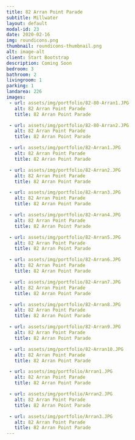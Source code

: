 ```yaml
---
title: 82 Arran Point Parade
subtitle: Millwater
layout: default
modal-id: 23
date: 2020-02-16
img: roundicons.png
thumbnail: roundicons-thumbnail.png
alt: image-alt
client: Start Bootstrap
description: Coming Soon
bedroom: 3
bathroom: 2
livingroom: 1
parking: 1
landarea: 226
images:
 - url: assets/img/portfolio/82-80-Arran1.JPG
   alt: 82 Arran Point Parade
   title: 82 Arran Point Parade

 - url: assets/img/portfolio/82-80-Arran2.JPG
   alt: 82 Arran Point Parade
   title: 82 Arran Point Parade

 - url: assets/img/portfolio/82-Arran1.JPG
   alt: 82 Arran Point Parade
   title: 82 Arran Point Parade

 - url: assets/img/portfolio/82-Arran2.JPG
   alt: 82 Arran Point Parade
   title: 82 Arran Point Parade

 - url: assets/img/portfolio/82-Arran3.JPG
   alt: 82 Arran Point Parade
   title: 82 Arran Point Parade

 - url: assets/img/portfolio/82-Arran4.JPG
   alt: 82 Arran Point Parade
   title: 82 Arran Point Parade

 - url: assets/img/portfolio/82-Arran5.JPG
   alt: 82 Arran Point Parade
   title: 82 Arran Point Parade

 - url: assets/img/portfolio/82-Arran6.JPG
   alt: 82 Arran Point Parade
   title: 82 Arran Point Parade

 - url: assets/img/portfolio/82-Arran7.JPG
   alt: 82 Arran Point Parade
   title: 82 Arran Point Parade

 - url: assets/img/portfolio/82-Arran8.JPG
   alt: 82 Arran Point Parade
   title: 82 Arran Point Parade

 - url: assets/img/portfolio/82-Arran9.JPG
   alt: 82 Arran Point Parade
   title: 82 Arran Point Parade

 - url: assets/img/portfolio/82-Arran10.JPG
   alt: 82 Arran Point Parade
   title: 82 Arran Point Parade

 - url: assets/img/portfolio/Arran1.JPG
   alt: 82 Arran Point Parade
   title: 82 Arran Point Parade

 - url: assets/img/portfolio/Arran2.JPG
   alt: 82 Arran Point Parade
   title: 82 Arran Point Parade

 - url: assets/img/portfolio/Arran3.JPG
   alt: 82 Arran Point Parade
   title: 82 Arran Point Parade
---
```

